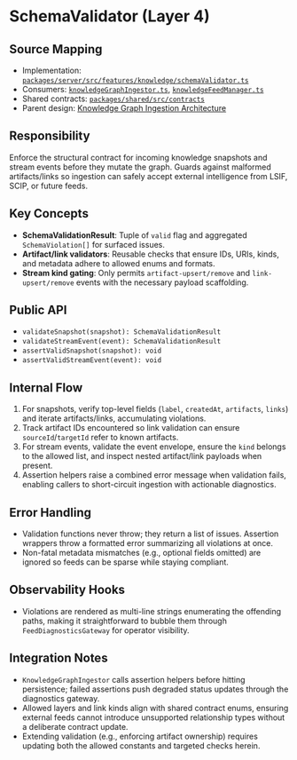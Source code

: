 # SchemaValidator (Layer 4)

## Source Mapping
- Implementation: [`packages/server/src/features/knowledge/schemaValidator.ts`](../../../packages/server/src/features/knowledge/schemaValidator.ts)
- Consumers: [`knowledgeGraphIngestor.ts`](../../../packages/server/src/features/knowledge/knowledgeGraphIngestor.ts), [`knowledgeFeedManager.ts`](../../../packages/server/src/features/knowledge/knowledgeFeedManager.ts)
- Shared contracts: [`packages/shared/src/contracts`](../../../packages/shared/src/contracts)
- Parent design: [Knowledge Graph Ingestion Architecture](../../layer-3/knowledge-graph-ingestion.mdmd.md)

## Responsibility
Enforce the structural contract for incoming knowledge snapshots and stream events before they mutate the graph. Guards against malformed artifacts/links so ingestion can safely accept external intelligence from LSIF, SCIP, or future feeds.

## Key Concepts
- **SchemaValidationResult**: Tuple of `valid` flag and aggregated `SchemaViolation[]` for surfaced issues.
- **Artifact/link validators**: Reusable checks that ensure IDs, URIs, kinds, and metadata adhere to allowed enums and formats.
- **Stream kind gating**: Only permits `artifact-upsert/remove` and `link-upsert/remove` events with the necessary payload scaffolding.

## Public API
- `validateSnapshot(snapshot): SchemaValidationResult`
- `validateStreamEvent(event): SchemaValidationResult`
- `assertValidSnapshot(snapshot): void`
- `assertValidStreamEvent(event): void`

## Internal Flow
1. For snapshots, verify top-level fields (`label`, `createdAt`, `artifacts`, `links`) and iterate artifacts/links, accumulating violations.
2. Track artifact IDs encountered so link validation can ensure `sourceId`/`targetId` refer to known artifacts.
3. For stream events, validate the event envelope, ensure the `kind` belongs to the allowed list, and inspect nested artifact/link payloads when present.
4. Assertion helpers raise a combined error message when validation fails, enabling callers to short-circuit ingestion with actionable diagnostics.

## Error Handling
- Validation functions never throw; they return a list of issues. Assertion wrappers throw a formatted error summarizing all violations at once.
- Non-fatal metadata mismatches (e.g., optional fields omitted) are ignored so feeds can be sparse while staying compliant.

## Observability Hooks
- Violations are rendered as multi-line strings enumerating the offending paths, making it straightforward to bubble them through `FeedDiagnosticsGateway` for operator visibility.

## Integration Notes
- `KnowledgeGraphIngestor` calls assertion helpers before hitting persistence; failed assertions push degraded status updates through the diagnostics gateway.
- Allowed layers and link kinds align with shared contract enums, ensuring external feeds cannot introduce unsupported relationship types without a deliberate contract update.
- Extending validation (e.g., enforcing artifact ownership) requires updating both the allowed constants and targeted checks herein.
